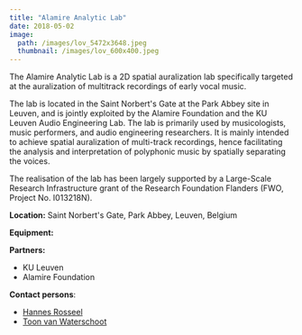 ```yaml
---
title: "Alamire Analytic Lab"
date: 2018-05-02
image: 
  path: /images/lov_5472x3648.jpeg
  thumbnail: /images/lov_600x400.jpeg
---
```


The Alamire Analytic Lab is a 2D spatial auralization lab specifically targeted at the auralization of multitrack recordings of early vocal music.

The lab is located in the Saint Norbert's Gate at the Park Abbey site in Leuven, and is jointly exploited by the Alamire Foundation and the KU Leuven Audio Engineering Lab. The lab is primarily used by musicologists, music performers, and audio engineering researchers. It is mainly intended to achieve spatial auralization of multi-track recordings, hence facilitating the analysis and interpretation of polyphonic music by spatially separating the voices.

The realisation of the lab has been largely supported by a Large-Scale Research Infrastructure grant of the Research Foundation Flanders (FWO, Project No. I013218N).

**Location:**	Saint Norbert's Gate, Park Abbey, Leuven, Belgium

**Equipment:** 

**Partners:** 
* KU Leuven
* Alamire Foundation

**Contact persons**:
* [Hannes Rosseel](/team/hannes_rosseel)
* [Toon van Waterschoot](/team/toon_vanwaterschoot)
